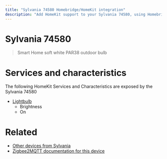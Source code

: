 ```yaml
---
title: "Sylvania 74580 Homebridge/HomeKit integration"
description: "Add HomeKit support to your Sylvania 74580, using Homebridge, Zigbee2MQTT and homebridge-z2m."
---
```

<!---
This file has been GENERATED using src/docgen/docgen.ts
DO NOT EDIT THIS FILE MANUALLY!
-->
# Sylvania 74580
> Smart Home soft white PAR38 outdoor bulb


# Services and characteristics
The following HomeKit Services and Characteristics are exposed by
the Sylvania 74580

* [Lightbulb](../../light.md)
  * Brightness
  * On


# Related
* [Other devices from Sylvania](../index.md#sylvania)
* [Zigbee2MQTT documentation for this device](https://www.zigbee2mqtt.io/devices/74580.html)